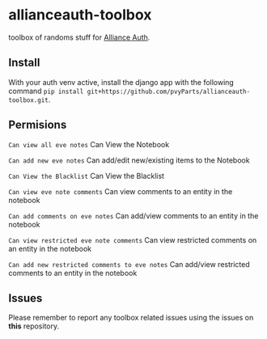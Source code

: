 # allianceauth-toolbox

toolbox of randoms stuff for [Alliance Auth](https://gitlab.com/allianceauth/allianceauth).

## Install 

With your auth venv active, install the django app with the following command `pip install git+https://github.com/pvyParts/allianceauth-toolbox.git`.

## Permisions

`Can view all eve notes` Can View the Notebook

`Can add new eve notes` Can add/edit new/existing items to the Notebook

`Can View the Blacklist` Can View the Blacklist 

`Can view eve note comments` Can view comments to an entity in the notebook

`Can add comments on eve notes` Can add/view comments to an entity in the notebook

`Can view restricted eve note comments` Can view restricted comments on an entity in the notebook

`Can add new restricted comments to eve notes` Can add/view restricted comments to an entity in the notebook

## Issues

Please remember to report any toolbox related issues using the issues on **this** repository.
